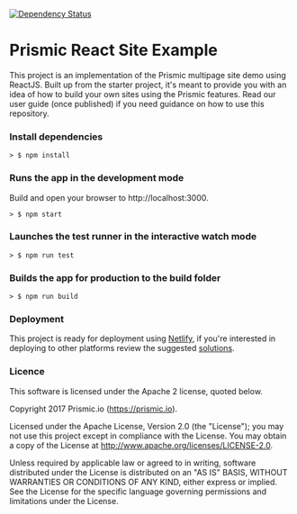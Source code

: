 [![Dependency Status](https://david-dm.org/raulg/reactjs-website.svg)](https://david-dm.org/raulg/reactjs-website)

# Prismic React Site Example
This project is an implementation of the Prismic multipage site demo using ReactJS. Built up from the starter project, it's meant to provide you with an idea of how to build your own sites using the Prismic features. Read our user guide (once published) if you need guidance on how to use this repository.

### Install dependencies
```
> $ npm install
```
### Runs the app in the development mode
Build and open your browser to http://localhost:3000.
```
> $ npm start
```

### Launches the test runner in the interactive watch mode
```
> $ npm run test
```

### Builds the app for production to the build folder
```
> $ npm run build
```

### Deployment
This project is ready for deployment using [Netlify](https://www.netlify.com), if you're interested in deploying to other platforms review the suggested [solutions](https://facebook.github.io/create-react-app/docs/deployment).


### Licence

This software is licensed under the Apache 2 license, quoted below.

Copyright 2017 Prismic.io (https://prismic.io).

Licensed under the Apache License, Version 2.0 (the "License"); you may not use this project except in compliance with the License. You may obtain a copy of the License at http://www.apache.org/licenses/LICENSE-2.0.

Unless required by applicable law or agreed to in writing, software distributed under the License is distributed on an "AS IS" BASIS, WITHOUT WARRANTIES OR CONDITIONS OF ANY KIND, either express or implied. See the License for the specific language governing permissions and limitations under the License.
